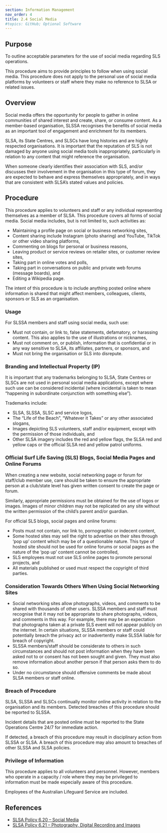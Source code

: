 ```yaml
---
section: Information Management
nav_order: 4
title: 2.4 Social Media
#topics: GitHub; Optional Software
---
```


## Purpose

To outline acceptable parameters for the use of social media regarding SLS operations.

This procedure aims to provide principles to follow when using social media. This procedure does not apply to the personal use of social media platforms by volunteers or staff where they make no reference to SLSA or related issues.

## Overview

Social media offers the opportunity for people to gather in online communities of shared interest and create, share, or consume content. As a member-based organisation, SLSSA recognises the benefits of social media as an important tool of engagement and enrichment for its members.

SLSA, its State Centres, and SLSCs have long histories and are highly respected organisations. It is important that the reputation of SLS is not damaged by anyone using social media tools inappropriately, particularly in relation to any content that might reference the organisation.

When someone clearly identifies their association with SLS, and/or discusses their involvement in the organisation in this type of forum, they are expected to behave and express themselves appropriately, and in ways that are consistent with SLSA’s stated values and policies.

## Procedure

This procedure applies to volunteers and staff or any individual representing themselves as a member of SLSA. This procedure covers all forms of social media. Social media includes, but is not limited to, such activities as:

- Maintaining a profile page on social or business networking sites,
- Content sharing include Instagram (photo sharing) and YouTube, TikTok or other video sharing platforms,
- Commenting on blogs for personal or business reasons,
- Leaving product or service reviews on retailer sites, or customer review sites,
- Taking part in online votes and polls,
- Taking part in conversations on public and private web forums (message boards), and
- Editing a Wikipedia page.

The intent of this procedure is to include anything posted online where information is shared that might affect members, colleagues, clients, sponsors or SLS as an organisation.

### Usage

For SLSSA members and staff using social media, such use:

- Must not contain, or link to, false statements, defamatory, or harassing content. This also applies to the use of illustrations or nicknames,
- Must not comment on, or publish, information that is confidential or in any way sensitive to SLSA, its affiliates, partners, or sponsors, and
- Must not bring the organisation or SLS into disrepute.

### Branding and Intellectual Property (IP)

It is important that any trademarks belonging to SLSA, State Centres or SLSCs are not used in personal social media applications, except where such use can be considered incidental (where incidental is taken to mean “happening in subordinate conjunction with something else”).

Trademarks include:

- SLSA, SLSSA, SLSC and service logos,
- The “Life of the Beach”, “Whatever it Takes” or any other associated slogans,
- Images depicting SLS volunteers, staff and/or equipment, except with the permission of those individuals, and
- Other SLSA imagery includes the red and yellow flags, the SLSA red and yellow caps or the official SLSA red and yellow patrol uniforms.

### Official Surf Life Saving (SLS) Blogs, Social Media Pages and Online Forums

When creating a new website, social networking page or forum for staff/club member use, care should be taken to ensure the appropriate person at a club/state level has given written consent to create the page or forum.

Similarly, appropriate permissions must be obtained for the use of logos or images. Images of minor children may not be replicated on any site without the written permission of the child’s parent and/or guardian.

For official SLS blogs, social pages and online forums:

- Posts must not contain, nor link to, pornographic or indecent content,
- Some hosted sites may sell the right to advertise on their sites through ‘pop up’ content which may be of a questionable nature. This type of hosted site should not be used for online forums or social pages as the nature of the ‘pop up’ content cannot be controlled,
- SLS employees must not use SLS online pages to promote personal projects, and
- All materials published or used must respect the copyright of third parties.

### Consideration Towards Others When Using Social Networking Sites

- Social networking sites allow photographs, videos, and comments to be shared with thousands of other users. SLSSA members and staff must recognise that it may not be appropriate to share photographs, videos, and comments in this way. For example, there may be an expectation that photographs taken at a private SLS event will not appear publicly on the internet. In certain situations, SLSSA members or staff could potentially breach the privacy act or inadvertently make SLSSA liable for breach of copyright.
- SLSSA members/staff should be considerate to others in such circumstances and should not post information when they have been asked not to or consent has not been sought and given. They must also remove information about another person if that person asks them to do so.
- Under no circumstance should offensive comments be made about SLSA members or staff online.

### Breach of Procedure

SLSA, SLSSA and SLSCs continually monitor online activity in relation to the organisation and its members. Detected breaches of this procedure should be reported to SLSSA.

Incident details that are posted online must be reported to the State Operations Centre 24/7 for immediate action.

If detected, a breach of this procedure may result in disciplinary action from SLSSA or SLSA. A breach of this procedure may also amount to breaches of other SLSSA and SLSA policies.

### Privilege of Information

This procedure applies to all volunteers and personnel. However, members who operate in a capacity / role where they may be privileged to information must be made especially aware of this procedure.

Employees of the Australian Lifeguard Service are included.

## References

- [SLSA Policy 6.20 – Social Media](https://members.sls.com.au/members/document_library/1/media/943)
- [SLSA Policy 6.21 – Photography, Digital Recording and Images](https://members.sls.com.au/members/document_library/1/media/944)